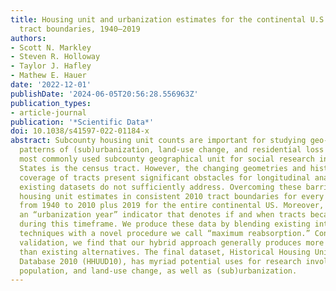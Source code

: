 ```yaml
---
title: Housing unit and urbanization estimates for the continental U.S. in consistent
  tract boundaries, 1940–2019
authors:
- Scott N. Markley
- Steven R. Holloway
- Taylor J. Hafley
- Mathew E. Hauer
date: '2022-12-01'
publishDate: '2024-06-05T20:56:28.556963Z'
publication_types:
- article-journal
publication: '*Scientific Data*'
doi: 10.1038/s41597-022-01184-x
abstract: Subcounty housing unit counts are important for studying geo-historical
  patterns of (sub)urbanization, land-use change, and residential loss and gain. The
  most commonly used subcounty geographical unit for social research in the United
  States is the census tract. However, the changing geometries and historically incomplete
  coverage of tracts present significant obstacles for longitudinal analysis that
  existing datasets do not sufficiently address. Overcoming these barriers, we provide
  housing unit estimates in consistent 2010 tract boundaries for every census year
  from 1940 to 2010 plus 2019 for the entire continental US. Moreover, we develop
  an “urbanization year” indicator that denotes if and when tracts became “urbanized”
  during this timeframe. We produce these data by blending existing interpolation
  techniques with a novel procedure we call “maximum reabsorption.” Conducting out-of-sample
  validation, we find that our hybrid approach generally produces more reliable estimates
  than existing alternatives. The final dataset, Historical Housing Unit and Urbanization
  Database 2010 (HHUUD10), has myriad potential uses for research involving housing,
  population, and land-use change, as well as (sub)urbanization.
---
```

